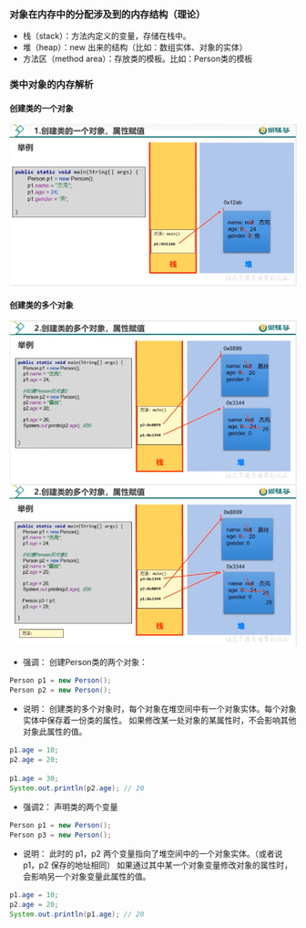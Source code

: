 ### 对象在内存中的分配涉及到的内存结构（理论）
* 栈（stack）：方法内定义的变量，存储在栈中。
* 堆（heap）：new 出来的结构（比如：数组实体、对象的实体）
* 方法区（method area）：存放类的模板。比如：Person类的模板

### 类中对象的内存解析

#### 创建类的一个对象
<img alt="创建类的一个对象.png" src="./01-创建类的一个对象.png"/>

#### 创建类的多个对象
<img alt="02-创建类的多个对象1.png" src="./02-创建类的多个对象1.png" />
<img alt="03-创建类的多个对象2.png" src="./03-创建类的多个对象2.png" />

* 强调：
创建Person类的两个对象：
```java
Person p1 = new Person();
Person p2 = new Person();
```

* 说明：
创建类的多个对象时，每个对象在堆空间中有一个对象实体。每个对象实体中保存着一份类的属性。
如果修改某一处对象的某属性时，不会影响其他对象此属性的值。
```java
p1.age = 10;
p2.age = 20;

p1.age = 30;
System.out.println(p2.age); // 20
```

* 强调2：
声明类的两个变量
```java
Person p1 = new Person();
Person p3 = new Person();
```
* 说明：
此时的 p1，p2 两个变量指向了堆空间中的一个对象实体。（或者说 p1，p2 保存的地址相同）
如果通过其中某一个对象变量修改对象的属性时，会影响另一个对象变量此属性的值。

```java
p1.age = 10;
p2.age = 20;
System.out.println(p1.age); // 20
```